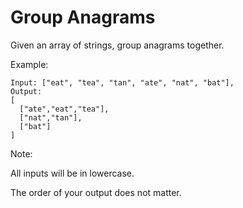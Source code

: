 # Group Anagrams

Given an array of strings, group anagrams together.

Example:
``` 
Input: ["eat", "tea", "tan", "ate", "nat", "bat"],
Output:
[
  ["ate","eat","tea"],
  ["nat","tan"],
  ["bat"]
]
```

Note:

All inputs will be in lowercase.

The order of your output does not matter.
